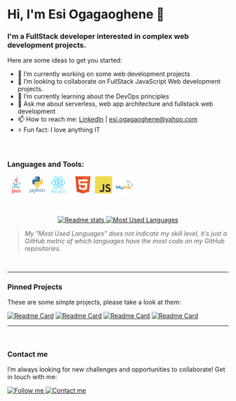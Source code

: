 # Hi, I'm Esi Ogagaoghene 👋

### I'm a FullStack developer interested in complex web development projects.

Here are some ideas to get you started:

- 🔭 I’m currently working on some web development projects 
- 👯 I’m looking to collaborate on FullStack JavaScript Web development projects.
- 🌱 I’m currently learning about the DevOps principles
- 💬 Ask me about serverless, web app architecture and fullstack web development
- 📫 How to reach me: [LinkedIn](https://www.linkedin.com/in/ogagaoghene-esi-7a478647) | [esi.ogagaoghene@yahoo.com](mailto:esi.ogagaoghene@yahoo.com)
- ⚡ Fun fact: I love anything IT
        
<br>

<h3 align="left">Languages and Tools:</h3>
<div>
  <img src="https://github.com/devicons/devicon/blob/master/icons/java/java-original-wordmark.svg" title="Java" alt="Java" width="40" height="40"/>&nbsp;
  <img src="https://github.com/devicons/devicon/blob/master/icons/python/python-original-wordmark.svg" title="Python" alt="Python" width="40" height="40"/>&nbsp;
  <img src="https://github.com/devicons/devicon/blob/master/icons/react/react-original-wordmark.svg" title="React" alt="React" width="40" height="40"/>&nbsp;
 &nbsp;
  <img src="https://github.com/devicons/devicon/blob/master/icons/html5/html5-original.svg" title="HTML5" alt="HTML" width="40" height="40"/>&nbsp;
  <img src="https://github.com/devicons/devicon/blob/master/icons/javascript/javascript-original.svg" title="JavaScript" alt="JavaScript" width="40" height="40"/>&nbsp;
  <img src="https://github.com/devicons/devicon/blob/master/icons/mysql/mysql-original-wordmark.svg" title="MySQL"  alt="MySQL" width="40" height="40"/>&nbsp;
  
</div>
<br><br>
<p align="center">
    <a href="https://github-readme-stats.vercel.app/api?username=VanessaAoki&theme=radical&show_icons=true">
        <img height="200" alt="Readme stats" src="https://github-readme-stats.vercel.app/api?username=ogagaoghene&theme=graywhite&show_icons=true&icon_color=a960ff" />
    </a>
    <a href="https://github.com/ogagaoghene-esi-7a478647/github-readme-stats">
        <img height="200" alt="Most Used Languages" src="https://github-readme-stats.vercel.app/api/top-langs/?username=saqibjavaiddev&theme=graywhite&layout=compact)" />
    </a>
</p>

> *My "Most Used Languages" does not indicate my skill level, it's just a GitHub metric of which languages have the most code on my GitHub repositories.*
<br>
<hr>

### Pinned Projects

These are some simple projects, please take a look at them:

[![Readme Card](https://github-readme-stats.vercel.app/api/pin/?username=ogagaoghene&repo=todo-list-structure&show_owner=true)](https://github.com/ogagaoghene/todo-list-structure)
[![Readme Card](https://github-readme-stats.vercel.app/api/pin/?username=ogagaoghene&repo=online-conference-website&show_owner=true)](https://github.com/ogagaoghene/online-conference-website)
[![Readme Card](https://github-readme-stats.vercel.app/api/pin/?username=ogagaoghene&repo=myapp&show_owner=true)](https://github.com/ogagaoghene/myapp)
[![Readme Card](https://github-readme-stats.vercel.app/api/pin/?username=ogagaoghene&repo=awesome-books-es6&show_owner=true)]([https://github.com/ogagaoghene/myapp](https://github.com/ogagaoghene/awesome-books-es6))

<hr>
<br>

### Contact me
I’m always looking for new challenges and opportunities to collaborate! Get in touch with me:
<br>
<p>

   <a href="https://www.linkedin.com/in/ogagaoghene-esi-7a478647">
        <img alt="Follow me" src="https://img.shields.io/badge/-LinkedIn-%23a960ff?style=for-the-badge&logo=linkedin">
    </a> 
 <a href="mailto:esi.ogagaoghene@yahoo.com">
        <img alt="Contact me" src="https://img.shields.io/badge/-contact%20me-%23a960ff?style=for-the-badge&logo=Mail.Ru">
    </a> 
   
  
</p>
<br

